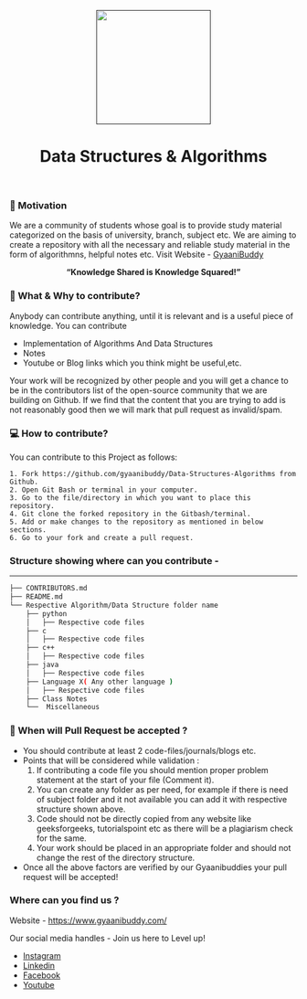 <p align="center">
  <a href="" rel="noopener">
 <img width=200px src="https://miro.medium.com/max/2560/1*sMryEXZVPKFjGNcfSzE8Mw.jpeg"/></a>
</p>
<h1 align = 'center'> Data Structures & Algorithms </h1>

<br>

### :muscle: Motivation
We are a community of students whose goal is to provide study material categorized on the basis of university, branch, subject etc. We are aiming to create a repository with all the necessary and reliable study material in the form of algorithmns, helpful notes etc. Visit Website - <a href="www.gyaanibuddy.com">GyaaniBuddy</a>
<p align="center"><b> “Knowledge Shared is Knowledge Squared!” </b></p> 


### 🚀 What & Why to contribute?

Anybody can contribute anything, until it is relevant and is a useful piece of knowledge. 
You can contribute 
- Implementation of Algorithms And Data Structures
- Notes
- Youtube or Blog links which you think might be useful,etc.

Your work will be recognized by other people and you will get a chance to be in the contributors list of the open-source community that we are building on Github. If we find that the content that you are trying to add is not reasonably good then we will mark that pull request as invalid/spam.

### 💻 How to contribute?
You can contribute to this Project as follows:

```
1. Fork https://github.com/gyaanibuddy/Data-Structures-Algorithms from Github. 
2. Open Git Bash or terminal in your computer. 
3. Go to the file/directory in which you want to place this repository. 
4. Git clone the forked repository in the Gitbash/terminal.
5. Add or make changes to the repository as mentioned in below sections. 
6. Go to your fork and create a pull request.
```

### Structure showing where can you contribute - 
--------

  ```sh
  ├── CONTRIBUTORS.md   
  ├── README.md
  └── Respective Algorithm/Data Structure folder name
      ├── python
      │   ├── Respective code files
      ├── c
      │   ├── Respective code files
      ├── c++
      │   ├── Respective code files
      ├── java
      │   ├── Respective code files
      ├── Language X( Any other language )
      │   ├── Respective code files
      ├── Class Notes
      └──  Miscellaneous 

  ```

### :page_with_curl: When will Pull Request be accepted ?
- You should contribute at least 2 code-files/journals/blogs etc.
- Points that will be considered while validation :
  1. If contributing a code file you should mention proper problem statement at the start of your file (Comment it).
  2. You can create any folder as per need, for example if there is need of subject folder and it not available you can add it with respective structure shown above.
  3. Code should not be directly copied from any website like geeksforgeeks, tutorialspoint etc as there will be a plagiarism check for the same.
  4. Your work should be placed in an appropriate folder and should not change the rest of the directory structure. 
- Once all the above factors are verified by our Gyaanibuddies your pull request will be accepted!

### Where can you find us ?
Website - https://www.gyaanibuddy.com/

Our social media handles - Join us here to Level up!
- <a href="https://www.instagram.com/gyaanibuddy/"> Instagram <a> <br>
- <a href="https://www.linkedin.com/company/gyaani-buddy"> Linkedin </a> <br> 
- <a href="https://www.facebook.com/GyaaniBuddyFB"> Facebook </a> <br>
- <a href="https://www.youtube.com/channel/UCikNFWC59EktOI8yfgvwPDA"> Youtube </a> <br>
  
